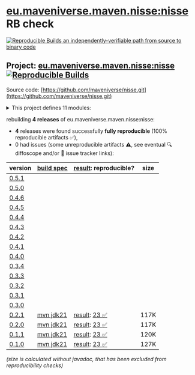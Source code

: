 [eu.maveniverse.maven.nisse:nisse](https://central.sonatype.com/artifact/eu.maveniverse.maven.nisse/nisse/versions) RB check
=======

[![Reproducible Builds](https://reproducible-builds.org/images/logos/rb.svg) an independently-verifiable path from source to binary code](https://reproducible-builds.org/)

## Project: [eu.maveniverse.maven.nisse:nisse](https://central.sonatype.com/artifact/eu.maveniverse.maven.nisse/nisse/versions) [![Reproducible Builds](https://img.shields.io/endpoint?url=https://raw.githubusercontent.com/jvm-repo-rebuild/reproducible-central/master/content/eu/maveniverse/maven/nisse/badge.json)](https://github.com/jvm-repo-rebuild/reproducible-central/blob/master/content/eu/maveniverse/maven/nisse/README.md)

Source code: [https://github.com/maveniverse/nisse.git](https://github.com/maveniverse/nisse.git)

<details><summary>This project defines 11 modules:</summary>

* [eu.maveniverse.maven.nisse.sources:file-source](https://central.sonatype.com/artifact/eu.maveniverse.maven.nisse.sources/file-source/overview)
* [eu.maveniverse.maven.nisse.sources:jgit-source](https://central.sonatype.com/artifact/eu.maveniverse.maven.nisse.sources/jgit-source/overview)
* [eu.maveniverse.maven.nisse.sources:mvn-source](https://central.sonatype.com/artifact/eu.maveniverse.maven.nisse.sources/mvn-source/overview)
* [eu.maveniverse.maven.nisse.sources:os-source](https://central.sonatype.com/artifact/eu.maveniverse.maven.nisse.sources/os-source/overview)
* [eu.maveniverse.maven.nisse.sources:sources](https://central.sonatype.com/artifact/eu.maveniverse.maven.nisse.sources/sources/overview)
* [eu.maveniverse.maven.nisse:core](https://central.sonatype.com/artifact/eu.maveniverse.maven.nisse/core/overview)
* [eu.maveniverse.maven.nisse:extension3](https://central.sonatype.com/artifact/eu.maveniverse.maven.nisse/extension3/overview)
* [eu.maveniverse.maven.nisse:extension4](https://central.sonatype.com/artifact/eu.maveniverse.maven.nisse/extension4/overview)
* [eu.maveniverse.maven.nisse:nisse](https://central.sonatype.com/artifact/eu.maveniverse.maven.nisse/nisse/overview)
* [eu.maveniverse.maven.nisse:plugin3](https://central.sonatype.com/artifact/eu.maveniverse.maven.nisse/plugin3/overview)
* [eu.maveniverse.maven.plugins:nisse-plugin3](https://central.sonatype.com/artifact/eu.maveniverse.maven.plugins/nisse-plugin3/overview)
</details>

rebuilding **4 releases** of eu.maveniverse.maven.nisse:nisse:
- **4** releases were found successfully **fully reproducible** (100% reproducible artifacts :white_check_mark:),
- 0 had issues (some unreproducible artifacts :warning:, see eventual :mag: diffoscope and/or :memo: issue tracker links):

| version | [build spec](/BUILDSPEC.md) | [result](https://reproducible-builds.org/docs/jvm/): reproducible? | size |
| -- | --------- | ------ | -- |
| [0.5.1](https://central.sonatype.com/artifact/eu.maveniverse.maven.nisse/nisse/0.5.1/pom) | | | |
| [0.5.0](https://central.sonatype.com/artifact/eu.maveniverse.maven.nisse/nisse/0.5.0/pom) | | | |
| [0.4.6](https://central.sonatype.com/artifact/eu.maveniverse.maven.nisse/nisse/0.4.6/pom) | | | |
| [0.4.5](https://central.sonatype.com/artifact/eu.maveniverse.maven.nisse/nisse/0.4.5/pom) | | | |
| [0.4.4](https://central.sonatype.com/artifact/eu.maveniverse.maven.nisse/nisse/0.4.4/pom) | | | |
| [0.4.3](https://central.sonatype.com/artifact/eu.maveniverse.maven.nisse/nisse/0.4.3/pom) | | | |
| [0.4.2](https://central.sonatype.com/artifact/eu.maveniverse.maven.nisse/nisse/0.4.2/pom) | | | |
| [0.4.1](https://central.sonatype.com/artifact/eu.maveniverse.maven.nisse/nisse/0.4.1/pom) | | | |
| [0.4.0](https://central.sonatype.com/artifact/eu.maveniverse.maven.nisse/nisse/0.4.0/pom) | | | |
| [0.3.4](https://central.sonatype.com/artifact/eu.maveniverse.maven.nisse/nisse/0.3.4/pom) | | | |
| [0.3.3](https://central.sonatype.com/artifact/eu.maveniverse.maven.nisse/nisse/0.3.3/pom) | | | |
| [0.3.2](https://central.sonatype.com/artifact/eu.maveniverse.maven.nisse/nisse/0.3.2/pom) | | | |
| [0.3.1](https://central.sonatype.com/artifact/eu.maveniverse.maven.nisse/nisse/0.3.1/pom) | | | |
| [0.3.0](https://central.sonatype.com/artifact/eu.maveniverse.maven.nisse/nisse/0.3.0/pom) | | | |
| [0.2.1](https://central.sonatype.com/artifact/eu.maveniverse.maven.nisse/nisse/0.2.1/pom) | [mvn jdk21](nisse-0.2.1.buildspec) | [result](nisse-0.2.1.buildinfo): [23 :white_check_mark: ](nisse-0.2.1.buildcompare) | 117K |
| [0.2.0](https://central.sonatype.com/artifact/eu.maveniverse.maven.nisse/nisse/0.2.0/pom) | [mvn jdk21](nisse-0.2.0.buildspec) | [result](nisse-0.2.0.buildinfo): [23 :white_check_mark: ](nisse-0.2.0.buildcompare) | 117K |
| [0.1.1](https://central.sonatype.com/artifact/eu.maveniverse.maven.nisse/nisse/0.1.1/pom) | [mvn jdk21](nisse-0.1.1.buildspec) | [result](nisse-0.1.1.buildinfo): [23 :white_check_mark: ](nisse-0.1.1.buildcompare) | 120K |
| [0.1.0](https://central.sonatype.com/artifact/eu.maveniverse.maven.nisse/nisse/0.1.0/pom) | [mvn jdk21](nisse-0.1.0.buildspec) | [result](nisse-0.1.0.buildinfo): [23 :white_check_mark: ](nisse-0.1.0.buildcompare) | 127K |

<i>(size is calculated without javadoc, that has been excluded from reproducibility checks)</i>
